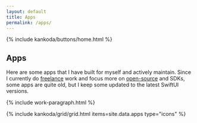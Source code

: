 ```yaml
---
layout: default
title: Apps
permalink: /apps/
---
```


<article>
  {% include kankoda/buttons/home.html %}
  
  <h1>Apps</h1>
  
  <p>
    Here are some apps that I have built for myself and actively maintain. Since I currently do <a href="/work">freelance</a> work and focus more on <a href="/open-source">open-source</a> and SDKs, some apps are quite old, but I keep some updated to the latest SwiftUI versions.
  </p>

  {% include work-paragraph.html %}
  
  {% include kankoda/grid/grid.html items=site.data.apps type="icons" %}
</article>